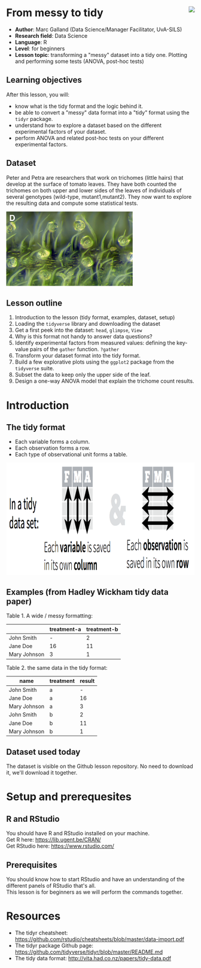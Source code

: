 # From messy to tidy <a href='https:/tidyr.tidyverse.org'><img src='../../../img/hex-tidyverse.png' align="right" height="139" /></a>  
 - **Author**: Marc Galland (Data Science/Manager Facilitator, UvA-SILS)
 - **Research field**: Data Science
 - **Language**: R
 - **Level**: for beginners
 - **Lesson topic**: transforming a "messy" dataset into a tidy one. Plotting and performing some tests (ANOVA, post-hoc tests)

## Learning objectives
After this lesson, you will:
- know what is the tidy format and the logic behind it.
- be able to convert a "messy" data format into a "tidy" format using the `tidyr` package.
- understand how to explore a dataset based on the different experimental factors of your dataset.
- perform ANOVA and related post-hoc tests on your different experimental factors.

## Dataset
Peter and Petra are researchers that work on trichomes (little hairs) that develop at the surface of tomato leaves. They have both counted the trichomes on both upper and lower sides of the leaves of individuals of several genotypes (wild-type, mutant1,mutant2). They now want to explore the resulting data and compute some statistical tests. 

<img src='../../img/trichomes.png' height="200" alt="Picture of trichomes">  


## Lesson outline
1. Introduction to the lesson (tidy format, examples, dataset, setup)
2. Loading the `tidyverse` library and downloading the dataset  
3. Get a first peek into the dataset: `head`, `glimpse`, `View`
4. Why is this format not handy to answer data questions?
5. Identify experimental factors from measured values: defining the key-value pairs of the `gather` function. `?gather` 
6. Transform your dataset format into the tidy format.
7. Build a few explorative plots using the `ggplot2` package from the `tidyverse` suite.
8. Subset the data to keep only the upper side of the leaf.
9. Design a one-way ANOVA model that explain the trichome count results.

# Introduction

## The tidy format

- Each variable forms a column.
- Each observation forms a row.
- Each type of observational unit forms a table.

<img src='../../img/tidy_data.png' height="300" alt="The tidy format">  

## Examples (from Hadley Wickham tidy data paper)

Table 1. A wide / messy formatting:  

|              	| treatment-a 	| treatment-b 	|
|--------------	|-------------	|-------------	|
| John Smith   	| -           	| 2           	|
| Jane Doe     	| 16          	| 11          	|
| Mary Johnson 	| 3           	| 1           	|

Table 2. the same data in the tidy format:    

| name         	| treatment 	| result 	|
|--------------	|-----------	|--------	|
| John Smith   	| a         	| -      	|
| Jane Doe     	| a         	| 16     	|
| Mary Johnson 	| a         	| 3      	|
| John Smith   	| b         	| 2      	|
| Jane Doe     	| b         	| 11     	|
| Mary Johnson 	| b         	| 1      	|

## Dataset used today
The dataset is visible on the Github lesson repository. No need to download it, we'll download it together.

# Setup and prerequesites

## R and RStudio
You should have R and RStudio installed on your machine.   
Get R here: https://lib.ugent.be/CRAN/  
Get RStudio here: https://www.rstudio.com/  

## Prerequisites
You should know how to start RStudio and have an understanding of the different panels of RStudio that's all.  
This lesson is for beginners as we will perform the commands together. 


# Resources
- The tidyr cheatsheet: https://github.com/rstudio/cheatsheets/blob/master/data-import.pdf  
- The tidyr package Github page: https://github.com/tidyverse/tidyr/blob/master/README.md  
- The tidy data format: http://vita.had.co.nz/papers/tidy-data.pdf
